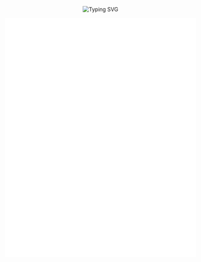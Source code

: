 <p as="a" href="https://git.io/typing-svg" align="center"><img src="https://readme-typing-svg.demolab.com?font=Fira+Code&duration=3000&pause=6000&color=00F723&center=true&vCenter=true&random=true&width=500&height=100&lines=horberlan%40github%3A~%24+Hello+world!" alt="Typing SVG" /></p>
<!--
<p align="center">
 <img src="https://streak-stats.demolab.com?user=horberlan&theme=vue&hide_border=true&border_radius=7&card_width=440&card_height=155" alt="GitHub Streak" />
<p/>
-->
 <img src="https://raw.githubusercontent.com/horberlan/horberlan/refs/heads/main/github-metrics.svg" alt="GitHub Metrics" />

